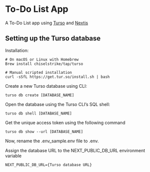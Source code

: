 # To-Do List App
A To-Do List app using [Turso](https://chiselstrike.com/) and [Nextjs](https://nextjs.org/)

## Setting up the Turso database
Installation:
```
# On macOS or Linux with Homebrew
Brew install chiselstrike/tap/turso

# Manual scripted installation
curl -sSfL https://get.tur.so/install.sh | bash
```

Create a new Turso database using CLI:

```
turso db create [DATABASE_NAME]
```

Open the database using the Turso CLI’s SQL shell:
```
turso db shell [DATABASE_NAME]
```

Get the unique access token using the following command
```
turso db show --url [DATABASE_NAME]
```

Now, rename the .env_sample.env file to .env.

Assign the database URL to the NEXT_PUBLIC_DB_URL environment variable

```
NEXT_PUBLIC_DB_URL={Turso database URL} 
```

